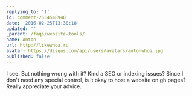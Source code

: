 ```yaml
---
replying_to: '1'
id: comment-2534548940
date: '2016-02-25T13:30:18'
updated: ''
_parent: /faqs/website-tools/
name: Anton
url: http://likewhoa.ru
avatar: https://disqus.com/api/users/avatars/antonwhoa.jpg
published: false
---
```


I see. But nothing wrong with it? Kind a SEO or indexing issues? Since I don't
need any special control, is it okay to host a website on gh pages? Really
appreciate your advice.
